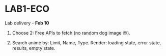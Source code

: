 # LAB1-ECO

Lab delivery - **Feb 10**

1. Choose 2: Free APIs to fetch (no random dog image 😒).

2. Search anime by: Limit, Name, Type. Render: loading state, error state, results, empty state.
